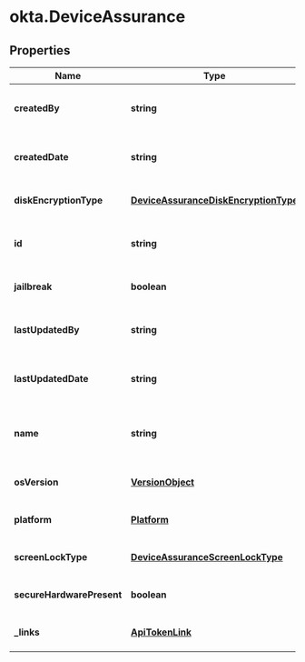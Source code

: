 # okta.DeviceAssurance

## Properties

Name | Type | Description | Notes
------------ | ------------- | ------------- | -------------
**createdBy** | **string** |  | [optional] [readonly] [default to undefined]
**createdDate** | **string** |  | [optional] [readonly] [default to undefined]
**diskEncryptionType** | [**DeviceAssuranceDiskEncryptionType**](DeviceAssuranceDiskEncryptionType.md) |  | [optional] [default to undefined]
**id** | **string** |  | [optional] [readonly] [default to undefined]
**jailbreak** | **boolean** |  | [optional] [default to undefined]
**lastUpdatedBy** | **string** |  | [optional] [readonly] [default to undefined]
**lastUpdatedDate** | **string** |  | [optional] [readonly] [default to undefined]
**name** | **string** | Display name of the Device Assurance Policy | [optional] [default to undefined]
**osVersion** | [**VersionObject**](VersionObject.md) |  | [optional] [default to undefined]
**platform** | [**Platform**](Platform.md) |  | [optional] [default to undefined]
**screenLockType** | [**DeviceAssuranceScreenLockType**](DeviceAssuranceScreenLockType.md) |  | [optional] [default to undefined]
**secureHardwarePresent** | **boolean** |  | [optional] [default to undefined]
**_links** | [**ApiTokenLink**](ApiTokenLink.md) |  | [optional] [default to undefined]

